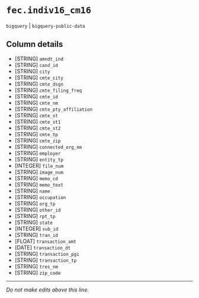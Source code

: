 # `fec.indiv16_cm16`
`bigquery` | `bigquery-public-data`

## Column details
* [STRING]    `amndt_ind`
* [STRING]    `cand_id`
* [STRING]    `city`
* [STRING]    `cmte_city`
* [STRING]    `cmte_dsgn`
* [STRING]    `cmte_filing_freq`
* [STRING]    `cmte_id`
* [STRING]    `cmte_nm`
* [STRING]    `cmte_pty_affiliation`
* [STRING]    `cmte_st`
* [STRING]    `cmte_st1`
* [STRING]    `cmte_st2`
* [STRING]    `cmte_tp`
* [STRING]    `cmte_zip`
* [STRING]    `connected_org_nm`
* [STRING]    `employer`
* [STRING]    `entity_tp`
* [INTEGER]   `file_num`
* [STRING]    `image_num`
* [STRING]    `memo_cd`
* [STRING]    `memo_text`
* [STRING]    `name`
* [STRING]    `occupation`
* [STRING]    `org_tp`
* [STRING]    `other_id`
* [STRING]    `rpt_tp`
* [STRING]    `state`
* [INTEGER]   `sub_id`
* [STRING]    `tran_id`
* [FLOAT]     `transaction_amt`
* [DATE]      `transaction_dt`
* [STRING]    `transaction_pgi`
* [STRING]    `transaction_tp`
* [STRING]    `tres_nm`
* [STRING]    `zip_code`

-------------------------------------------------------------------------------
*Do not make edits above this line.*
